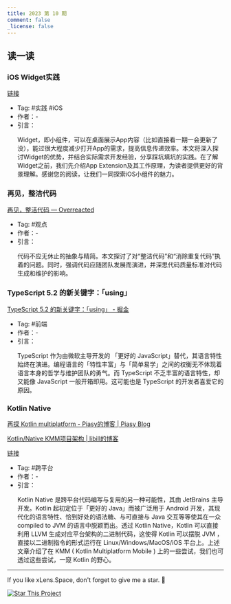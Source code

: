```yaml
---
title: 2023 第 10 期
comment: false
_license: false
---
```


## 读一读

### iOS Widget实践

[链接](https://mp.weixin.qq.com/s/mwX5dt4dRR25f9znKcxx-A)

- Tag: #实践 #iOS 
- 作者：-
- 引言：
    <p>Widget，即小组件，可以在桌面展示App内容（比如直接看一期一会更新了没），能过很大程度减少打开App的需求，提高信息传递效率。本文将深入探讨Widget的优势，并结合实际需求开发经验，分享踩坑填坑的实践。在了解Widget之前，我们先介绍App Extension及其工作原理，为读者提供更好的背景理解。感谢您的阅读，让我们一同探索iOS小组件的魅力。</p>

### 再见，整洁代码

[再见，整洁代码 — Overreacted](https://overreacted.io/zh-hans/goodbye-clean-code/)

- Tag: #观点 
- 作者：-
- 引言：
    <p>代码不应无休止的抽象与精简。本文探讨了对“整洁代码”和“消除重复代码”执着的问题。同时，强调代码应随团队发展而演进，并深思代码质量标准对代码生成和维护的影响。</p>

### TypeScript 5.2 的新关键字：「using」

[TypeScript 5.2 的新关键字：「using」 - 掘金](https://juejin.cn/post/7246978810021199930)

- Tag: #前端 
- 作者：-
- 引言：
    <p>TypeScript 作为由微软主导开发的 「更好的 JavaScript」替代，其语言特性始终在演进。编程语言的「特性丰富」与「简单易学」之间的权衡无不体现着语言本身的哲学与维护团队的勇气。而 TypeScript 不乏丰富的语言特性，却又能像 JavaScript 一般开箱即用。这可能也是 TypeScript 的开发者喜爱它的原因。</p>

### Kotlin Native

[再探 Kotlin multiplatform - Piasy的博客 \| Piasy Blog](https://blog.piasy.com/2022/07/24/Kmpp2/index.html)

[Kotlin/Native KMM项目架构 \| libill的博客](https://libill.github.io/2021/10/14/Kotlin-Native-KMM-app-architecture/)

[链接](https://mp.weixin.qq.com/s/e3k5JcxG1FvGlNkOyjNIFw)

- Tag: #跨平台 
- 作者：-
- 引言：
    <p>Kotlin Native 是跨平台代码编写与复用的另一种可能性，其由 JetBrains 主导开发。Kotlin 起初定位于「更好的 Java」而被广泛用于 Android 开发，其现代化的语言特性、恰到好处的语法糖、与可直接与 Java 交互等等使其在一众 compiled to JVM 的语言中脱颖而出。透过 Kotlin Native，Kotlin 可以直接利用 LLVM 生成对应平台架构的二进制代码，这使得 Kotlin 可以摆脱 JVM ，直接以二进制指令的形式运行在 Linux/Windows/MacOS/iOS 平台上。上述文章介绍了在 KMM ( Kotlin Multiplatform Mobile ) 上的一些尝试，我们也可透过这些尝试，一窥 Kotlin 的野心。</p>


---

If you like xLens.Space, don't forget to give me a star. :star2:

[![Star This Project](https://img.shields.io/github/stars/xLensSpace/xlensspace.github.io?label=Stars&style=social)](https://github.com/xLensSpace/xlensspace.github.io)
